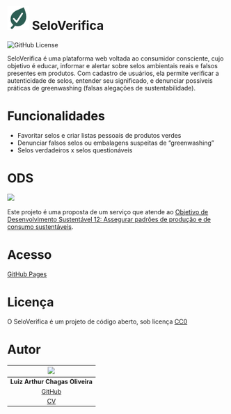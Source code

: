 # <img src="https://raw.githubusercontent.com/lututui/seloverifica/refs/heads/main/icon.png" alt="Logo SeloVerifica" width="50">  SeloVerifica

![GitHub License](https://img.shields.io/github/license/lututui/seloverifica)

SeloVerifica é uma plataforma web voltada ao consumidor consciente, cujo objetivo é educar, informar e alertar sobre selos ambientais reais e falsos presentes em produtos. Com cadastro de usuários, ela permite verificar a autenticidade de selos, entender seu significado, e denunciar possíveis práticas de greenwashing (falsas alegações de sustentabilidade).

# Funcionalidades
* Favoritar selos e criar listas pessoais de produtos verdes
* Denunciar falsos selos ou embalagens suspeitas de “greenwashing”
* Selos verdadeiros x selos questionáveis

# ODS
<img src="https://brasil.un.org/profiles/undg_country/themes/custom/undg/images/SDGs/pt-br/SDG-12.svg" width=150>

Este projeto é uma proposta de um serviço que atende ao [Objetivo de Desenvolvimento Sustentável 12: Assegurar padrões de produção e de consumo sustentáveis](https://brasil.un.org/pt-br/sdgs/12).

# Acesso

[GitHub Pages](https://lututui.github.io/seloverifica/index.html)

# Licença

O SeloVerifica é um projeto de código aberto, sob licença [CC0](https://creativecommons.org/public-domain/cc0/)

# Autor

| <img src="https://github.com/lututui.png" width=75> |
| :---: |
| **Luiz Arthur Chagas Oliveira**  |
| [GitHub](https://github.com/lututui) |
| [CV](https://lututui.github.io/) |
